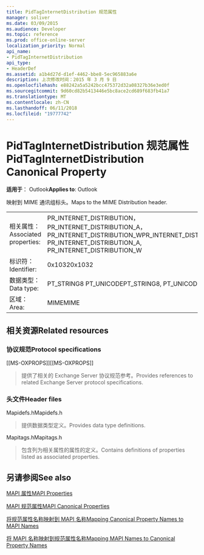 ```yaml
---
title: PidTagInternetDistribution 规范属性
manager: soliver
ms.date: 03/09/2015
ms.audience: Developer
ms.topic: reference
ms.prod: office-online-server
localization_priority: Normal
api_name:
- PidTagInternetDistribution
api_type:
- HeaderDef
ms.assetid: a1b4d27d-d1ef-4462-bbe8-5ec965883a6e
description: 上次修改时间：2015 年 3 月 9 日
ms.openlocfilehash: e88242a5a5242bcc475372d32a08327b36e3ed0f
ms.sourcegitcommit: 9d60cd82b5413446e5bc8ace2cd689f683fb41a7
ms.translationtype: MT
ms.contentlocale: zh-CN
ms.lasthandoff: 06/11/2018
ms.locfileid: "19777742"
---
```

# <a name="pidtaginternetdistribution-canonical-property"></a><span data-ttu-id="e7f5e-103">PidTagInternetDistribution 规范属性</span><span class="sxs-lookup"><span data-stu-id="e7f5e-103">PidTagInternetDistribution Canonical Property</span></span>

  
  
<span data-ttu-id="e7f5e-104">**适用于**： Outlook</span><span class="sxs-lookup"><span data-stu-id="e7f5e-104">**Applies to**: Outlook</span></span> 
  
<span data-ttu-id="e7f5e-105">映射到 MIME 通讯组标头。</span><span class="sxs-lookup"><span data-stu-id="e7f5e-105">Maps to the MIME Distribution header.</span></span>
  
|||
|:-----|:-----|
|<span data-ttu-id="e7f5e-106">相关属性：</span><span class="sxs-lookup"><span data-stu-id="e7f5e-106">Associated properties:</span></span>  <br/> |<span data-ttu-id="e7f5e-107">PR_INTERNET_DISTRIBUTION，PR_INTERNET_DISTRIBUTION_A，PR_INTERNET_DISTRIBUTION_W</span><span class="sxs-lookup"><span data-stu-id="e7f5e-107">PR_INTERNET_DISTRIBUTION, PR_INTERNET_DISTRIBUTION_A, PR_INTERNET_DISTRIBUTION_W</span></span>  <br/> |
|<span data-ttu-id="e7f5e-108">标识符：</span><span class="sxs-lookup"><span data-stu-id="e7f5e-108">Identifier:</span></span>  <br/> |<span data-ttu-id="e7f5e-109">0x1032</span><span class="sxs-lookup"><span data-stu-id="e7f5e-109">0x1032</span></span>  <br/> |
|<span data-ttu-id="e7f5e-110">数据类型：</span><span class="sxs-lookup"><span data-stu-id="e7f5e-110">Data type:</span></span>  <br/> |<span data-ttu-id="e7f5e-111">PT_STRING8 PT_UNICODE</span><span class="sxs-lookup"><span data-stu-id="e7f5e-111">PT_STRING8, PT_UNICODE</span></span>  <br/> |
|<span data-ttu-id="e7f5e-112">区域：</span><span class="sxs-lookup"><span data-stu-id="e7f5e-112">Area:</span></span>  <br/> |<span data-ttu-id="e7f5e-113">MIME</span><span class="sxs-lookup"><span data-stu-id="e7f5e-113">MIME</span></span>  <br/> |
   
## <a name="related-resources"></a><span data-ttu-id="e7f5e-114">相关资源</span><span class="sxs-lookup"><span data-stu-id="e7f5e-114">Related resources</span></span>

### <a name="protocol-specifications"></a><span data-ttu-id="e7f5e-115">协议规范</span><span class="sxs-lookup"><span data-stu-id="e7f5e-115">Protocol specifications</span></span>

<span data-ttu-id="e7f5e-116">[[MS-OXPROPS]]</span><span class="sxs-lookup"><span data-stu-id="e7f5e-116">[[MS-OXPROPS]]</span></span> 
  
> <span data-ttu-id="e7f5e-117">提供了相关的 Exchange Server 协议规范参考。</span><span class="sxs-lookup"><span data-stu-id="e7f5e-117">Provides references to related Exchange Server protocol specifications.</span></span>
    
### <a name="header-files"></a><span data-ttu-id="e7f5e-118">头文件</span><span class="sxs-lookup"><span data-stu-id="e7f5e-118">Header files</span></span>

<span data-ttu-id="e7f5e-119">Mapidefs.h</span><span class="sxs-lookup"><span data-stu-id="e7f5e-119">Mapidefs.h</span></span>
  
> <span data-ttu-id="e7f5e-120">提供数据类型定义。</span><span class="sxs-lookup"><span data-stu-id="e7f5e-120">Provides data type definitions.</span></span>
    
<span data-ttu-id="e7f5e-121">Mapitags.h</span><span class="sxs-lookup"><span data-stu-id="e7f5e-121">Mapitags.h</span></span>
  
> <span data-ttu-id="e7f5e-122">包含列为相关属性的属性的定义。</span><span class="sxs-lookup"><span data-stu-id="e7f5e-122">Contains definitions of properties listed as associated properties.</span></span>
    
## <a name="see-also"></a><span data-ttu-id="e7f5e-123">另请参阅</span><span class="sxs-lookup"><span data-stu-id="e7f5e-123">See also</span></span>



[<span data-ttu-id="e7f5e-124">MAPI 属性</span><span class="sxs-lookup"><span data-stu-id="e7f5e-124">MAPI Properties</span></span>](mapi-properties.md)
  
[<span data-ttu-id="e7f5e-125">MAPI 规范属性</span><span class="sxs-lookup"><span data-stu-id="e7f5e-125">MAPI Canonical Properties</span></span>](mapi-canonical-properties.md)
  
[<span data-ttu-id="e7f5e-126">将规范属性名称映射到 MAPI 名称</span><span class="sxs-lookup"><span data-stu-id="e7f5e-126">Mapping Canonical Property Names to MAPI Names</span></span>](mapping-canonical-property-names-to-mapi-names.md)
  
[<span data-ttu-id="e7f5e-127">将 MAPI 名称映射到规范属性名称</span><span class="sxs-lookup"><span data-stu-id="e7f5e-127">Mapping MAPI Names to Canonical Property Names</span></span>](mapping-mapi-names-to-canonical-property-names.md)

